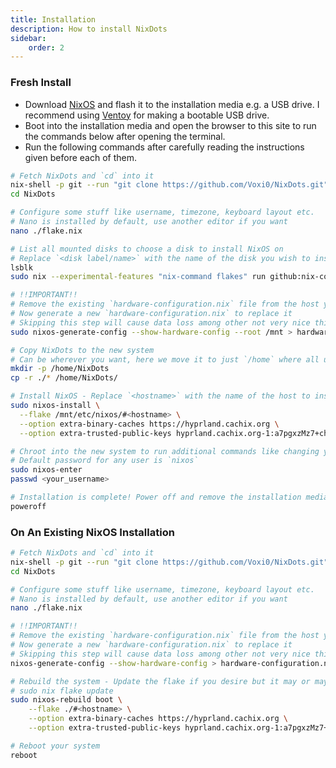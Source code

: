 ```yaml
---
title: Installation
description: How to install NixDots
sidebar:
    order: 2
---
```

### Fresh Install
- Download [NixOS](https://nixos.org/download/) and flash it to the installation media e.g. a USB drive.
I recommend using [Ventoy](https://www.ventoy.net/en/index.html) for making a bootable USB drive.
- Boot into the installation media and open the browser to this site to run the commands below after opening the terminal.
- Run the following commands after carefully reading the instructions given before each of them.
```bash
# Fetch NixDots and `cd` into it
nix-shell -p git --run "git clone https://github.com/Voxi0/NixDots.git"
cd NixDots

# Configure some stuff like username, timezone, keyboard layout etc.
# Nano is installed by default, use another editor if you want
nano ./flake.nix

# List all mounted disks to choose a disk to install NixOS on
# Replace `<disk label/name>` with the name of the disk you wish to install NixOS on e.g. `/dev/sda`
lsblk
sudo nix --experimental-features "nix-command flakes" run github:nix-community/disko -- -m disko --argstr device "<disk label/name>" ./disko.nix

# !!IMPORTANT!!
# Remove the existing `hardware-configuration.nix` file from the host you wish to use in `hosts/<host you wanna use>`
# Now generate a new `hardware-configuration.nix` to replace it
# Skipping this step will cause data loss among other not very nice things
sudo nixos-generate-config --show-hardware-config --root /mnt > hardware-configuration.nix

# Copy NixDots to the new system
# Can be wherever you want, here we move it to just `/home` where all user home folders live
mkdir -p /home/NixDots
cp -r ./* /home/NixDots/

# Install NixOS - Replace `<hostname>` with the name of the host to install
sudo nixos-install \
  --flake /mnt/etc/nixos/#<hostname> \
  --option extra-binary-caches https://hyprland.cachix.org \
  --option extra-trusted-public-keys hyprland.cachix.org-1:a7pgxzMz7+chwVL3/pzj6jIBMioiJM7ypFP8PwtkuGc=

# Chroot into the new system to run additional commands like changing your password
# Default password for any user is `nixos`
sudo nixos-enter
passwd <your_username>

# Installation is complete! Power off and remove the installation media
poweroff
```

### On An Existing NixOS Installation
```bash
# Fetch NixDots and `cd` into it
nix-shell -p git --run "git clone https://github.com/Voxi0/NixDots.git"
cd NixDots

# Configure some stuff like username, timezone, keyboard layout etc.
# Nano is installed by default, use another editor if you want
nano ./flake.nix

# !!IMPORTANT!!
# Remove the existing `hardware-configuration.nix` file from the host you wish to use in `hosts/<host you wanna use>`
# Now generate a new `hardware-configuration.nix` to replace it
# Skipping this step will cause data loss among other not very nice things
nixos-generate-config --show-hardware-config > hardware-configuration.nix

# Rebuild the system - Update the flake if you desire but it may or may not break stuff
# sudo nix flake update
sudo nixos-rebuild boot \
    --flake ./#<hostname> \
    --option extra-binary-caches https://hyprland.cachix.org \
    --option extra-trusted-public-keys hyprland.cachix.org-1:a7pgxzMz7+chwVL3/pzj6jIBMioiJM7ypFP8PwtkuGc=

# Reboot your system
reboot
```
